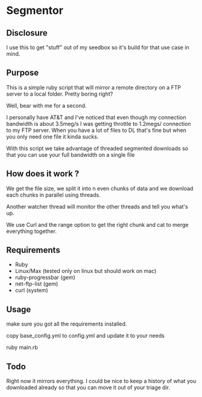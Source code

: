Segmentor
=========

## Disclosure

I use this to get "stuff" out of my seedbox so it's build for that use case in mind.

## Purpose

This is a simple ruby script that will mirror a remote directory on a FTP server to a local folder.
Pretty boring right?

Well, bear with me for a second.

I personally have AT&T and I've noticed that even though my connection bandwidth is about 3.5meg/s I was getting throttle to 1.2megs/ connection to my FTP server. When you have a lot of files to DL that's fine but when you only need one file it kinda sucks. 

With this script we take advantage of threaded segmented downloads so that you can use your full bandwidth on a single file

## How does it work ?

We get the file size, we split it into n even chunks of data and we download each chunks in parallel using threads.

Another watcher thread will monitor the other threads and tell you what's up.

We use Curl and the range option to get the right chunk and cat to merge everything together.

## Requirements

* Ruby
* Linux/Max (tested only on linux but should work on mac)
* ruby-progressbar (gem)
* net-ftp-list (gem)
* curl (system)

## Usage

make sure you got all the requirements installed.

copy base_config.yml to config.yml and update it to your needs

ruby main.rb

## Todo

Right now it mirrors everything. I could be nice to keep a history of what you downloaded already so that you can move it out of your triage dir.
